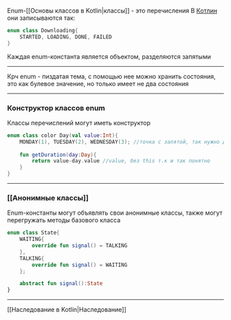 
Enum-[[Основы классов в Kotlin|классы]] - это перечисления
В [Котлин](Котлин.md) они записываются так:
```kotlin
enum class Downloading{
	STARTED, LOADING, DONE, FAILED
}
```

Каждая enum-константа является объектом, разделяются запятыми

---
Крч enum - пиздатая тема, с помощью нее можно хранить состояния, это как булевое значение, но только имеет не два состояния

---
### Конструктор классов enum

Классы перечислений могут иметь конструктор 
```kotlin
enum class color Day(val value:Int){
	MONDAY(1), TUESDAY(2), WEDNESDAY(3); //точка с запятой, так нужно делать, чтоб компилятор понл, что дальше идут уже другие члены
	
	fun getDuration(day:Day){
		return value-day.value //value, без this т.к и так понятно
	}
}
```

---

### [[Анонимные классы]]

Enum-константы могут объявлять свои анонимные классы, также  могут перегружать методы базового класса
```kotlin
enum class State{
	WAITING{
		override fun signal() = TALKING
	},
	TALKING{
		override fun signal() = WAITING
	};

	abstract fun signal():State
}
```

---

[[Наследование в Kotlin|Наследование]] 